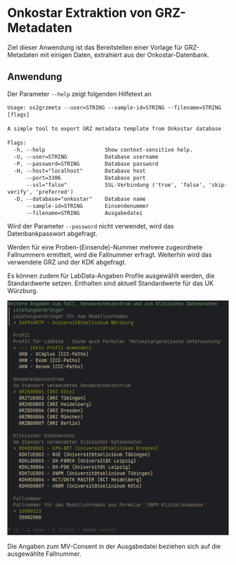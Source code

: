 # Onkostar Extraktion von GRZ-Metadaten

Ziel dieser Anwendung ist das Bereitstellen einer Vorlage für GRZ-Metadaten mit einigen Daten, extrahiert aus
der Onkostar-Datenbank.

## Anwendung

Der Parameter `--help` zeigt folgenden Hilfetext an

```
Usage: os2grzmeta --user=STRING --sample-id=STRING --filename=STRING [flags]

A simple tool to export GRZ metadata template from Onkostar database

Flags:
  -h, --help                   Show context-sensitive help.
  -U, --user=STRING            Database username
  -P, --password=STRING        Database password
  -H, --host="localhost"       Database host
      --port=3306              Database port
      --ssl="false"            SSL-Verbindung ('true', 'false', 'skip-verify', 'preferred')
  -D, --database="onkostar"    Database name
      --sample-id=STRING       Einsendenummer
      --filename=STRING        Ausgabedatei
```

Wird der Parameter `--password` nicht verwendet, wird das Datenbankpasswort abgefragt.

Werden für eine Proben-(Einsende)-Nummer mehrere zugeordnete Fallnummern ermittelt, wird die Fallnummer erfragt.
Weiterhin wird das verwendete GRZ und der KDK abgefragt.

Es können zudem für LabData-Angaben Profile ausgewählt werden, die Standardwerte setzen.
Enthalten sind aktuell Standardwerte für das UK Würzburg.

![Auswahlformular](docs/form.png)

Die Angaben zum MV-Consent in der Ausgabedatei beziehen sich auf die ausgewählte Fallnummer.